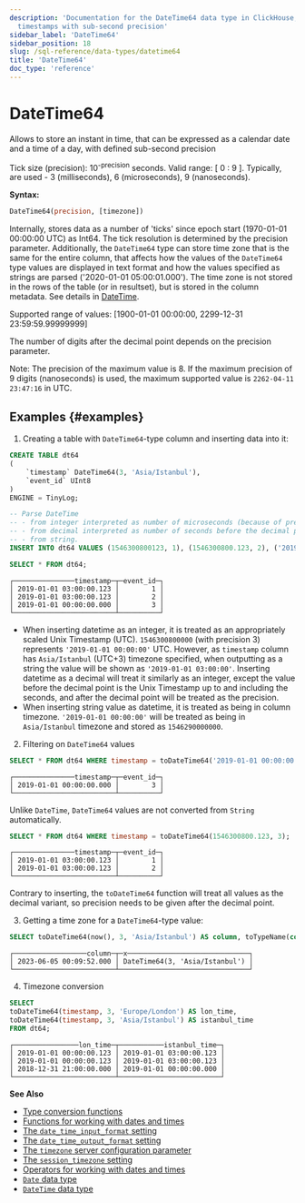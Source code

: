 ```yaml
---
description: 'Documentation for the DateTime64 data type in ClickHouse, which stores
  timestamps with sub-second precision'
sidebar_label: 'DateTime64'
sidebar_position: 18
slug: /sql-reference/data-types/datetime64
title: 'DateTime64'
doc_type: 'reference'
---
```


# DateTime64

Allows to store an instant in time, that can be expressed as a calendar date and a time of a day, with defined sub-second precision

Tick size (precision): 10<sup>-precision</sup> seconds. Valid range: [ 0 : 9 ].
Typically, are used - 3 (milliseconds), 6 (microseconds), 9 (nanoseconds).

**Syntax:**

```sql
DateTime64(precision, [timezone])
```

Internally, stores data as a number of 'ticks' since epoch start (1970-01-01 00:00:00 UTC) as Int64. The tick resolution is determined by the precision parameter. Additionally, the `DateTime64` type can store time zone that is the same for the entire column, that affects how the values of the `DateTime64` type values are displayed in text format and how the values specified as strings are parsed ('2020-01-01 05:00:01.000'). The time zone is not stored in the rows of the table (or in resultset), but is stored in the column metadata. See details in [DateTime](../../sql-reference/data-types/datetime.md).

Supported range of values: \[1900-01-01 00:00:00, 2299-12-31 23:59:59.99999999\]

The number of digits after the decimal point depends on the precision parameter.

Note: The precision of the maximum value is 8. If the maximum precision of 9 digits (nanoseconds) is used, the maximum supported value is `2262-04-11 23:47:16` in UTC.

## Examples {#examples}

1. Creating a table with `DateTime64`-type column and inserting data into it:

```sql
CREATE TABLE dt64
(
    `timestamp` DateTime64(3, 'Asia/Istanbul'),
    `event_id` UInt8
)
ENGINE = TinyLog;
```

```sql
-- Parse DateTime
-- - from integer interpreted as number of microseconds (because of precision 3) since 1970-01-01,
-- - from decimal interpreted as number of seconds before the decimal part, and based on the precision after the decimal point,
-- - from string.
INSERT INTO dt64 VALUES (1546300800123, 1), (1546300800.123, 2), ('2019-01-01 00:00:00', 3);

SELECT * FROM dt64;
```

```text
┌───────────────timestamp─┬─event_id─┐
│ 2019-01-01 03:00:00.123 │        1 │
│ 2019-01-01 03:00:00.123 │        2 │
│ 2019-01-01 00:00:00.000 │        3 │
└─────────────────────────┴──────────┘
```

- When inserting datetime as an integer, it is treated as an appropriately scaled Unix Timestamp (UTC). `1546300800000` (with precision 3) represents `'2019-01-01 00:00:00'` UTC. However, as `timestamp` column has `Asia/Istanbul` (UTC+3) timezone specified, when outputting as a string the value will be shown as `'2019-01-01 03:00:00'`. Inserting datetime as a decimal will treat it similarly as an integer, except the value before the decimal point is the Unix Timestamp up to and including the seconds, and after the decimal point will be treated as the precision.
- When inserting string value as datetime, it is treated as being in column timezone. `'2019-01-01 00:00:00'` will be treated as being in `Asia/Istanbul` timezone and stored as `1546290000000`.

2. Filtering on `DateTime64` values

```sql
SELECT * FROM dt64 WHERE timestamp = toDateTime64('2019-01-01 00:00:00', 3, 'Asia/Istanbul');
```

```text
┌───────────────timestamp─┬─event_id─┐
│ 2019-01-01 00:00:00.000 │        3 │
└─────────────────────────┴──────────┘
```

Unlike `DateTime`, `DateTime64` values are not converted from `String` automatically.

```sql
SELECT * FROM dt64 WHERE timestamp = toDateTime64(1546300800.123, 3);
```

```text
┌───────────────timestamp─┬─event_id─┐
│ 2019-01-01 03:00:00.123 │        1 │
│ 2019-01-01 03:00:00.123 │        2 │
└─────────────────────────┴──────────┘
```

Contrary to inserting, the `toDateTime64` function will treat all values as the decimal variant, so precision needs to
be given after the decimal point.

3. Getting a time zone for a `DateTime64`-type value:

```sql
SELECT toDateTime64(now(), 3, 'Asia/Istanbul') AS column, toTypeName(column) AS x;
```

```text
┌──────────────────column─┬─x──────────────────────────────┐
│ 2023-06-05 00:09:52.000 │ DateTime64(3, 'Asia/Istanbul') │
└─────────────────────────┴────────────────────────────────┘
```

4. Timezone conversion

```sql
SELECT
toDateTime64(timestamp, 3, 'Europe/London') AS lon_time,
toDateTime64(timestamp, 3, 'Asia/Istanbul') AS istanbul_time
FROM dt64;
```

```text
┌────────────────lon_time─┬───────────istanbul_time─┐
│ 2019-01-01 00:00:00.123 │ 2019-01-01 03:00:00.123 │
│ 2019-01-01 00:00:00.123 │ 2019-01-01 03:00:00.123 │
│ 2018-12-31 21:00:00.000 │ 2019-01-01 00:00:00.000 │
└─────────────────────────┴─────────────────────────┘
```

**See Also**

- [Type conversion functions](../../sql-reference/functions/type-conversion-functions.md)
- [Functions for working with dates and times](../../sql-reference/functions/date-time-functions.md)
- [The `date_time_input_format` setting](../../operations/settings/settings-formats.md#date_time_input_format)
- [The `date_time_output_format` setting](../../operations/settings/settings-formats.md#date_time_output_format)
- [The `timezone` server configuration parameter](../../operations/server-configuration-parameters/settings.md#timezone)
- [The `session_timezone` setting](../../operations/settings/settings.md#session_timezone)
- [Operators for working with dates and times](../../sql-reference/operators/index.md#operators-for-working-with-dates-and-times)
- [`Date` data type](../../sql-reference/data-types/date.md)
- [`DateTime` data type](../../sql-reference/data-types/datetime.md)
